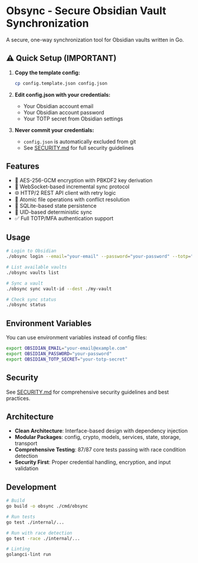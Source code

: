# Obsync - Secure Obsidian Vault Synchronization

A secure, one-way synchronization tool for Obsidian vaults written in Go.

## ⚠️ Quick Setup (IMPORTANT)

1. **Copy the template config:**
   ```bash
   cp config.template.json config.json
   ```

2. **Edit config.json with your credentials:**
   - Your Obsidian account email
   - Your Obsidian account password  
   - Your TOTP secret from Obsidian settings

3. **Never commit your credentials:**
   - `config.json` is automatically excluded from git
   - See [SECURITY.md](SECURITY.md) for full security guidelines

## Features

- 🔐 AES-256-GCM encryption with PBKDF2 key derivation
- 🔗 WebSocket-based incremental sync protocol
- 🌐 HTTP/2 REST API client with retry logic
- 📁 Atomic file operations with conflict resolution
- 💾 SQLite-based state persistence
- 🎯 UID-based deterministic sync
- ✅ Full TOTP/MFA authentication support

## Usage

```bash
# Login to Obsidian
./obsync login --email="your-email" --password="your-password" --totp="123456"

# List available vaults
./obsync vaults list

# Sync a vault
./obsync sync vault-id --dest ./my-vault

# Check sync status
./obsync status
```

## Environment Variables

You can use environment variables instead of config files:

```bash
export OBSIDIAN_EMAIL="your-email@example.com"
export OBSIDIAN_PASSWORD="your-password"
export OBSIDIAN_TOTP_SECRET="your-totp-secret"
```

## Security

See [SECURITY.md](SECURITY.md) for comprehensive security guidelines and best practices.

## Architecture

- **Clean Architecture**: Interface-based design with dependency injection
- **Modular Packages**: config, crypto, models, services, state, storage, transport
- **Comprehensive Testing**: 87/87 core tests passing with race condition detection
- **Security First**: Proper credential handling, encryption, and input validation

## Development

```bash
# Build
go build -o obsync ./cmd/obsync

# Run tests
go test ./internal/...

# Run with race detection
go test -race ./internal/...

# Linting
golangci-lint run
```
